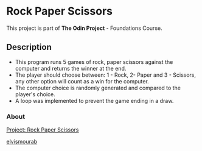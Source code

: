 # Rock Paper Scissors
This project is part of **The Odin Project** - Foundations Course.
## Description
- This program runs 5 games of rock, paper scissors against the computer and returns the winner at the end.
- The player should choose between: 1 - Rock, 2- Paper and 3 - Scissors, any other option will count as a win for the computer.
- The computer choice is randomly generated and compared to the player's choice.
- A loop was implemented to prevent the game ending in a draw.

### About
[Project: Rock Paper Scissors](https://www.theodinproject.com/lessons/foundations-rock-paper-scissors)


[elvismourab](https://github.com/elvismourab)

